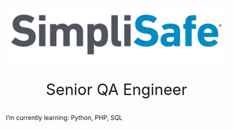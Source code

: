 
![image info](images/simplisafe_logo.svg)
<p style="text-align: center; font-size: 250%;">
Senior QA Engineer</p>

I’m currently learning: Python, PHP, SQL

<!--
**simplitimmackenzie/simplitimmackenzie** is a ✨ _special_ ✨ repository because its `README.md` (this file) appears on your GitHub profile.

Here are some ideas to get you started:

- 🔭 I’m currently working on ...
- 🌱 I’m currently learning ...
- 👯 I’m looking to collaborate on ...
- 🤔 I’m looking for help with ...
- 💬 Ask me about ...
- 📫 How to reach me: ...
- 😄 Pronouns: ...
- ⚡ Fun fact: ...
-->
